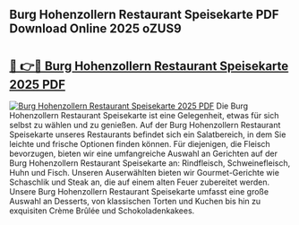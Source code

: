 ## Burg Hohenzollern Restaurant Speisekarte PDF Download Online 2025 oZUS9

# <h2><a href="http://gc67rze.nevu.top/?p=Burg+Hohenzollern+Restaurant+Speisekarte">🔗 👉🔴 Burg Hohenzollern Restaurant Speisekarte 2025 PDF</a></h2>

[![Burg Hohenzollern Restaurant Speisekarte 2025 PDF](https://i.imgur.com/dBaPXMq.png)](http://gc67rze.nevu.top/?p=Burg+Hohenzollern+Restaurant+Speisekarte)
Die Burg Hohenzollern Restaurant Speisekarte ist eine Gelegenheit, etwas für sich selbst zu wählen und zu genießen. Auf der Burg Hohenzollern Restaurant Speisekarte unseres Restaurants befindet sich ein Salatbereich, in dem Sie leichte und frische Optionen finden können. Für diejenigen, die Fleisch bevorzugen, bieten wir eine umfangreiche Auswahl an Gerichten auf der Burg Hohenzollern Restaurant Speisekarte an: Rindfleisch, Schweinefleisch, Huhn und Fisch. Unseren Auserwählten bieten wir Gourmet-Gerichte wie Schaschlik und Steak an, die auf einem alten Feuer zubereitet werden. Unsere Burg Hohenzollern Restaurant Speisekarte umfasst eine große Auswahl an Desserts, von klassischen Torten und Kuchen bis hin zu exquisiten Crème Brûlée und Schokoladenkakees.
